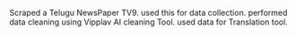 Scraped a Telugu NewsPaper TV9.
used this for data collection.
performed data cleaning using Vipplav AI cleaning Tool.
used data for Translation tool.
